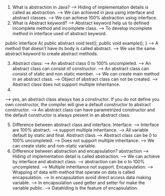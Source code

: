 
1. What is abstraction in Java?
--> Hiding of implementation details is called as abstraction.
--> We can achieved in java using interface and abstract classes.
--> We can achieve 100% abstraction using interface.
2. What is Abstract keyword?
--> Abstract keyword help us to defined incomplete method and incomplete class.
--> To develop incomplete method in interface used of abstract keyword.

public interface A{
public abstract void test();
public void example();
}
--> A method that doesn't have its body is called abstract.
--> We use the same abstract keyword to create abstract methods.

3. Abstract class:
--> An abstract class 0 to 100% uncompleted.
--> An abstract class can consist of constructor.
--> An abstract class can consist of static and non static member.
--> We can create main method in an abstract class.
--> Object of abstract class can not be created.
--> Abstract class does not support multiple inheritance.
4.
--> yes, an abstract class always has a constructor. If you do not define you own constructor, the compiler will give a 
    default constructor to abstract constructor.
--> An abstract class can have parametrized constructor and the default constructor is always present in an abstract class.

5. Difference between abstract class and interface.
Interface:
--> Interface are 100% abstract.
--> support multiple inheritance.
--> All variable default by static and final.
Abstract class
--> Abstract class can be 0 to 100% uncompleted.
--> Does not support multiple inheritance.
--> We can create static and non-static variable.
6. Difference between abstraction and encapsulation?
abstraction
--> Hiding of implementation detail is called abstraction.
--> We can achieve by interface and abstract class.
--> abstraction can be o to 100% uncompleted.
--> Multiple inheritance not support.
Encapsulation:
--> Wrapping of data with method that operate on data is called encapsulation.
--> In encapsulation avoid direct access data making variable.
--> In encapsulation used getter and setter for make the variable public.
--> Datahiding is the feature of encapsulation.